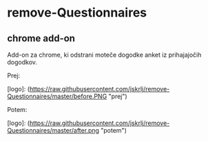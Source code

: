 # remove-Questionnaires
## chrome add-on 

Add-on za chrome, ki odstrani moteče dogodke anket iz prihajajočih dogodkov.

Prej:

[logo]: (https://raw.githubusercontent.com/jskrlj/remove-Questionnaires/master/before.PNG "prej")

Potem:

[logo]: (https://raw.githubusercontent.com/jskrlj/remove-Questionnaires/master/after.png "potem")
